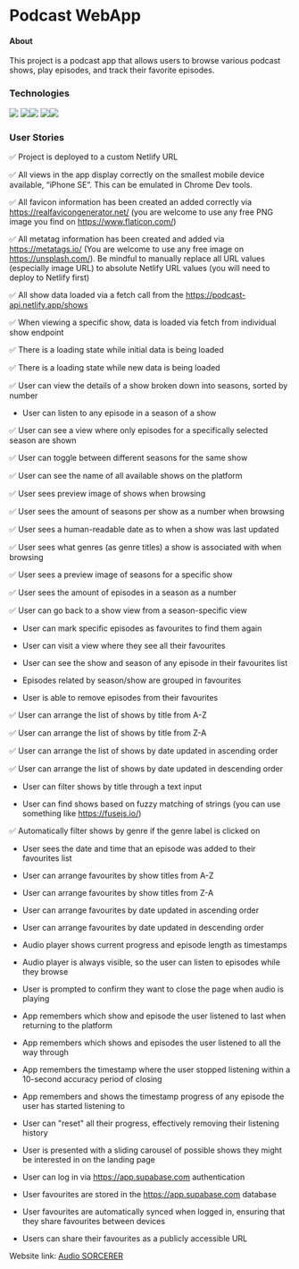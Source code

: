 # Podcast WebApp
#### About
This project is a podcast app that allows users to browse various podcast shows, play episodes, and track their favorite episodes.

### Technologies
<img src="https://img.shields.io/badge/HTML5-E34F26?style=for-the-badge&logo=html5&logoColor=white" />
<img src="https://img.shields.io/badge/CSS3-1572B6?style=for-the-badge&logo=css3&logoColor=white" /><img src="https://img.shields.io/badge/Sass-CC6699?style=for-the-badge&logo=sass&logoColor=white" />
<img src="https://img.shields.io/badge/JavaScript-323330?style=for-the-badge&logo=javascript&logoColor=F7DF1E" /><img src="https://img.shields.io/badge/React-20232A?style=for-the-badge&logo=react&logoColor=61DAFB" />


### User Stories
 
✅ Project is deployed to a custom Netlify URL

✅ All views in the app display correctly on the smallest mobile device available, “iPhone SE”. This can be emulated in Chrome Dev tools.

✅ All favicon information has been created an added correctly via https://realfavicongenerator.net/ (you are welcome to use any free PNG image you find on https://www.flaticon.com/)

✅ All metatag information has been created and added via https://metatags.io/ (You are welcome to use any free image on https://unsplash.com/). Be mindful to manually replace all URL values (especially image URL) to absolute Netlify URL values (you will need to deploy to Netlify first)

✅ All show data loaded via a fetch call from the https://podcast-api.netlify.app/shows

✅ When viewing a specific show, data is loaded via fetch from individual show endpoint

✅ There is a loading state while initial data is being loaded

✅ There is a loading state while new data is being loaded

✅ User can view the details of a show broken down into seasons, sorted by number

- User can listen to any episode in a season of a show

✅ User can see a view where only episodes for a specifically selected season are shown

✅ User can toggle between different seasons for the same show

✅ User can see the name of all available shows on the platform

✅ User sees preview image of shows when browsing

✅ User sees the amount of seasons per show as a number when browsing

✅ User sees a human-readable date as to when a show was last updated

✅ User sees what genres (as genre titles) a show is associated with when browsing

✅ User sees a preview image of seasons for a specific show

✅ User sees the amount of episodes in a season as a number

✅ User can go back to a show view from a season-specific view

- User can mark specific episodes as favourites to find them again

- User can visit a view where they see all their favourites

- User can see the show and season of any episode in their favourites list

- Episodes related by season/show are grouped in favourites

- User is able to remove episodes from their favourites

✅ User can arrange the list of shows by title from A-Z

✅ User can arrange the list of shows by title from Z-A

✅ User can arrange the list of shows by date updated in ascending order

✅ User can arrange the list of shows by date updated in descending order

- User can filter shows by title through a text input

- User can find shows based on fuzzy matching of strings (you can use something like https://fusejs.io/)

✅ Automatically filter shows by genre if the genre label is clicked on

- User sees the date and time that an episode was added to their favourites list

- User can arrange favourites by show titles from A-Z

- User can arrange favourites by show titles from Z-A

- User can arrange favourites by date updated in ascending order

- User can arrange favourites by date updated in descending order

- Audio player shows current progress and episode length as timestamps

- Audio player is always visible, so the user can listen to episodes while they browse

- User is prompted to confirm they want to close the page when audio is playing

- App remembers which show and episode the user listened to last when returning to the platform

- App remembers which shows and episodes the user listened to all the way through

- App remembers the timestamp where the user stopped listening within a 10-second accuracy period of closing

- App remembers and shows the timestamp progress of any episode the user has started listening to

- User can "reset" all their progress, effectively removing their listening history

- User is presented with a sliding carousel of possible shows they might be interested in on the landing page

- User can log in via https://app.supabase.com authentication

- User favourites are stored in the https://app.supabase.com database

- User favourites are automatically synced when logged in, ensuring that they share favourites between devices

- Users can share their favourites as a publicly accessible URL

Website link: [Audio SORCERER](https://deluxe-florentine-8fa394.netlify.app/)